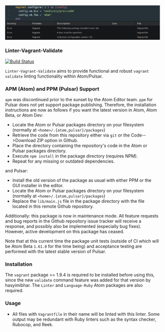 ![Preview](https://raw.githubusercontent.com/mschuchard/linter-vagrant-validate/master/linter_vagrant_validate.png)

### Linter-Vagrant-Validate
[![Build Status](https://travis-ci.com/mschuchard/linter-vagrant-validate.svg?branch=master)](https://travis-ci.com/mschuchard/linter-vagrant-validate)

`Linter-Vagrant-Validate` aims to provide functional and robust `vagrant validate` linting functionality within Atom/Pulsar.

### APM (Atom) and PPM (Pulsar) Support

`apm` was discontinued prior to the sunset by the Atom Editor team. `ppm` for Pulsar does not yet support package publishing. Therefore, the installation instructions are now as follows if you want the latest version in Atom, Atom Beta, or Atom Dev:

- Locate the Atom or Pulsar packages directory on your filesystem (normally at `<home>/.{atom,pulsar}/packages`)
- Retrieve the code from this repository either via `git` or the Code-->Download ZIP option in Github.
- Place the directory containing the repository's code in the Atom or Pulsar packages directory.
- Execute `npm install` in the package directory (requires NPM).
- Repeat for any missing or outdated dependencies.

and Pulsar:

- Install the old version of the package as usual with either PPM or the GUI installer in the editor.
- Locate the Atom or Pulsar packages directory on your filesystem (normally at `<home>/.{atom,pulsar}/packages`)
- Replace the `lib/main.js` file in the package directory with the file located in this remote Github repository.

Additionally: this package is now in maintenance mode. All feature requests and bug reports in the Github repository issue tracker will receive a response, and possibly also be implemented (especially bug fixes). However, active development on this package has ceased.

Note that at this current time the package unit tests (outside of CI which will be Atom Beta `1.61.0` for the time being) and acceptance testing are performed with the latest stable version of Pulsar.

### Installation
The `vagrant` package >= 1.9.4 is required to be installed before using this, since the new `validate` command feature was added for that version by hasyimibhar. The `Linter` and `Language-Ruby` Atom packages are also required.

### Usage
- All files with `Vagrantfile` in their name will be linted with this linter. Some output may be redundant with Ruby linters such as the syntax checker, Rubocop, and Reek.
